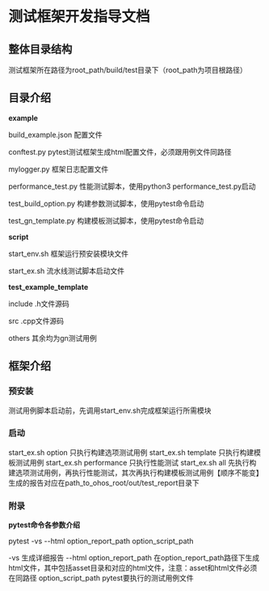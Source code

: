 # 测试框架开发指导文档

## 整体目录结构

测试框架所在路径为root_path/build/test目录下（root_path为项目根路径）

## 目录介绍

**example**

build_example.json 配置文件

conftest.py pytest测试框架生成html配置文件，必须跟用例文件同路径

mylogger.py 框架日志配置文件

performance_test.py 性能测试脚本，使用python3 performance_test.py启动

test_build_option.py 构建参数测试脚本，使用pytest命令启动

test_gn_template.py 构建模板测试脚本，使用pytest命令启动

**script**

start_env.sh 框架运行预安装模块文件

start_ex.sh 流水线测试脚本启动文件

**test_example_template**

include .h文件源码

src .cpp文件源码

others 其余均为gn测试用例

## 框架介绍

### 预安装

测试用例脚本启动前，先调用start_env.sh完成框架运行所需模块

### 启动
start_ex.sh option 只执行构建选项测试用例
start_ex.sh template 只执行构建模板测试用例
start_ex.sh performance 只执行性能测试
start_ex.sh all  先执行构建选项测试用例，再执行性能测试，其次再执行构建模板测试用例【顺序不能变】\
生成的报告对应在path_to_ohos_root/out/test_report目录下

### 附录
**pytest命令各参数介绍**

pytest -vs --html option_report_path  option_script_path

-vs 生成详细报告
--html option_report_path 在option_report_path路径下生成html文件，其中包括asset目录和对应的html文件，注意：asset和html文件必须在同路径
option_script_path pytest要执行的测试用例文件



